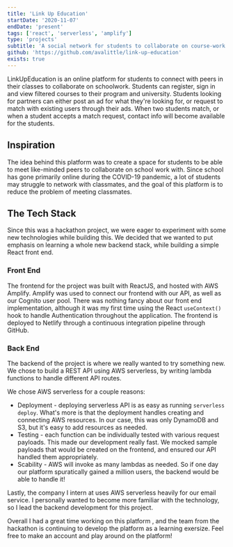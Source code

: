 ```yaml
---
title: 'Link Up Education'
startDate: '2020-11-07'
endDate: 'present'
tags: ['react', 'serverless', 'amplify']
type: 'projects'
subtitle: 'A social network for students to collaborate on course-work'
github: 'https://github.com/avalittle/link-up-education'
exists: true
---
```


LinkUpEducation is an online platform for students to connect with peers in their classes to collaborate on schoolwork. Students can register, sign in and view filtered courses to their program and university. 
Students looking for partners can either post an ad for what they're looking for, or request to match with 
existing users through their ads. When two students match, or when a student accepts a match request, contact info
will become available for the students. 

## Inspiration
The idea behind this platform was to create a space for students to be able to meet like-minded peers to collaborate
on school work with. Since school has gone primarily online during the COVID-19 pandemic, a lot of students may struggle to network with classmates, and the goal of this platform is to reduce the problem of meeting classmates.

## The Tech Stack
Since this was a hackathon project, we were eager to experiment with some new technologies while building this. 
We decided that we wanted to put emphasis on learning a whole new backend stack, while building a simple React front end.

### Front End
The frontend for the project was built with ReactJS, and hosted with AWS Amplify. Amplify was used to connect our frontend with our API, as well as our Cognito user pool. There was nothing fancy about our front end implementation, although it was my first time using the React `useContext()` hook to handle Authentication throughout the application. The frontend is deployed to Netlify through a continuous integration pipeline through GitHub. 

### Back End
The backend of the project is where we really wanted to try something new. We chose to build a REST API using AWS serverless, by writing lambda functions to handle different API routes. 

We chose AWS serverless for a couple reasons:
- Deployment - deploying serverless API is as easy as running `serverless deploy`. What's more is that the deployment handles creating and connecting AWS resources. In our case, this was only DynamoDB and S3, but it's easy to add resources as needed. 
- Testing - each function can be individually tested with various request payloads. This made our development really fast. We mocked sample payloads that would be created on the frontend, and ensured our API handled them appropriately. 
- Scability - AWS will invoke as many lambdas as needed. So if one day our platform spuratically gained a million users, the backend would be able to handle it!

Lastly, the company I intern at uses AWS serverless heavily for our email service. I personally wanted to become more familiar with the technology, so I lead the backend development for this project. 


Overall I had a great time working on this platform , and the team from the hackathon is continuing to develop the platform as a learning exersize. Feel free to make an account and play around on the platform!